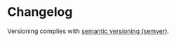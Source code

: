 # Changelog

Versioning complies with [semantic versioning (semver)](http://semver.org/).

<!-- RETAIN THIS COMMENT: An entry template for a new version is automatically added each time `make version` is called. Fill in changes afterwards. -->

